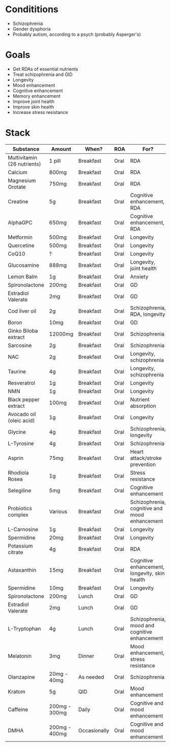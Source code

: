 # Condititions
- Schizophrenia
- Gender dysphoria
- Probably autism, according to a psych (probably Asperger's)

# Goals
- Get RDAs of essential nutrients
- Treat schizophrenia and GID
- Longevity
- Mood enhancement
- Cognitive enhancement
- Memory enhancement
- Improve joint health
- Improve skin health
- Increase stress resistance

# Stack
| Substance                   | Amount        | When?           | ROA  | For?                                                    |
| --------------------------- | ------------- | --------------- | ---- | ------------------------------------------------------- |
| Multivitamin (26 nutrients) | 1 pill        | Breakfast       | Oral | RDA                                                     |
| Calcium                     | 800mg         | Breakfast       | Oral | RDA                                                     |
| Magnesium Orotate                    | 750mg         | Breakfast       | Oral | RDA                                                     |
| Creatine                    | 5g            | Breakfast       | Oral | Cognitive enhancement, RDA                              |
| AlphaGPC                    | 650mg         | Breakfast       | Oral | Cognitive enhancement, RDA                              |
| Metformin                   | 500mg         | Breakfast       | Oral | Longevity                                               |
| Quercetine                  | 500mg         | Breakfast       | Oral | Longevity                                               |
| CoQ10                       | ?             | Breakfast       | Oral | Longevity                                               |
| Glucosamine                 | 888mg         | Breakfast       | Oral | Longevity, joint health                                 |
| Lemon Balm                  | 1g            | Breakfast       | Oral | Anxiety                                                 |
| Spironolactone              | 200mg         | Breakfast       | Oral | GD                                                     |
| Estradiol Valerate          | 2mg           | Breakfast       | Oral | GD                                                     |
| Cod liver oil               | 2g            | Breakfast       | Oral | Schizophrenia, RDA, longevity                           |
| Boron                       | 10mg          | Breakfast       | Oral | GD                          |
| Ginko Biloba extract        | 12000mg       | Breakfast       | Oral | Schizophrenia                                           |
| Sarcosine                   | 2g            | Breakfast       | Oral | Schizophrenia                                           |
| NAC                         | 2g            | Breakfast       | Oral | Longevity, schizophrenia                                |
| Taurine                     | 4g            | Breakfast       | Oral | Longevity, schizophrenia                                |
| Resveratrol                 | 1g            | Breakfast       | Oral | Longevity                                               |
| NMN                         | 1g            | Breakfast       | Oral | Longevity                                               |
| Black pepper extract        | 100mg         | Breakfast       | Oral | Nutrient absorption                                     |
| Avocado oil (oleic acid)    | 1g            | Breakfast       | Oral | Longevity                                               |
| Glycine                     | 4g            | Breakfast       | Oral | Schizophrenia, longevity                                |
| L-Tyrosine                  | 4g            | Breakfast       | Oral | Schizophrenia                                           |
| Asprin                      | 75mg          | Breakfast       | Oral | Heart attack/stroke prevention                          |
| Rhodiola Rosea              | 1g            | Breakfast       | Oral | Stress resistance                                       |
| Selegiline                  | 5mg           | Breakfast       | Oral | Cognitive enhancement                                   |
| Probiotics complex          | Various       | Breakfast       | Oral | Schizophrenia, cognitive and mood enhancement           |
| L-Carnosine                 | 1g            | Breakfast       | Oral | Longevity                                               |
| Spermidine                 | 20mg            | Breakfast       | Oral | Longevity                                               |
| Potassium citrate           | 4g            | Breakfast       | Oral | RDA                                                     |
| Astaxanthin           | 15mg            | Breakfast       | Oral | Cognitive enhancement, longevity, skin health                                                     |
| Spermidine           | 10mg            | Breakfast       | Oral | Longevity                                                     |
| Spironolactone              | 200mg         | Lunch           | Oral | GD                                                     |
| Estradiol Valerate          | 2mg           | Lunch           | Oral | GD                                                     |
| L-Tryptophan                | 4g            | Lunch          | Oral | Schizophrenia, mood and cognitive enhancement |
| Melatonin                   | 3mg           | Dinner          | Oral | Mood enhancement, stress resistance                     |
| Olanzapine                  | 20mg - 40mg   | As needed       | Oral | Schizophrenia                                           |
| Kratom                      | 5g            | QID   | Oral | Mood enhancement                                        |
| Caffeine                    | 200mg - 300mg  | Daily | Oral | Cognitive and mood enhancement                          |
| DMHA                        | 200mg - 400mg | Occasionally | Oral | Cognitive and mood enhancement                          |
